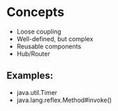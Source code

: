 # Concepts
- Loose coupling
- Well-defined, but complex
- Reusable components
- Hub/Router

## Examples:
- java.util.Timer
- java.lang.reflex.Method#invoke()



